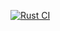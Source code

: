 [![Rust CI](https://github.com/l-a-t-e-r/oxygenprivate/actions/workflows/rust.yml/badge.svg)](https://github.com/l-a-t-e-r/oxygenprivate/actions/workflows/rust.yml)

